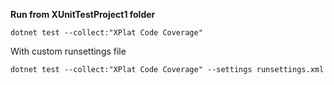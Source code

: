 **Run from XUnitTestProject1 folder**

```shell
dotnet test --collect:"XPlat Code Coverage"
```

With custom runsettings file

```shell
dotnet test --collect:"XPlat Code Coverage" --settings runsettings.xml
```
